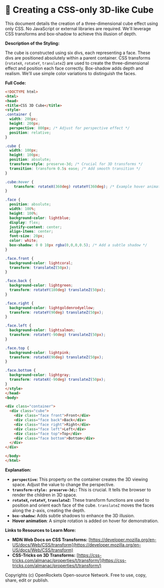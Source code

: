 # 🐞 Creating a CSS-only 3D-like Cube


This document details the creation of a three-dimensional cube effect using only CSS.  No JavaScript or external libraries are required.  We'll leverage CSS transforms and box-shadow to achieve this illusion of depth.

**Description of the Styling:**

The cube is constructed using six divs, each representing a face.  These divs are positioned absolutely within a parent container.  CSS transforms (`rotateX`, `rotateY`, `translateZ`) are used to create the three-dimensional effect and position each face correctly.  Box-shadow adds depth and realism.  We'll use simple color variations to distinguish the faces.


**Full Code:**

```html
<!DOCTYPE html>
<html>
<head>
<title>CSS 3D Cube</title>
<style>
.container {
  width: 200px;
  height: 200px;
  perspective: 800px; /* Adjust for perspective effect */
  position: relative;
}

.cube {
  width: 100px;
  height: 100px;
  position: absolute;
  transform-style: preserve-3d; /* Crucial for 3D transforms */
  transition: transform 0.5s ease; /* Add smooth transition */
}

.cube:hover {
    transform: rotateX(360deg) rotateY(360deg); /* Example hover animation */
}

.face {
  position: absolute;
  width: 100%;
  height: 100%;
  background-color: lightblue;
  display: flex;
  justify-content: center;
  align-items: center;
  font-size: 20px;
  color: white;
  box-shadow: 0 0 10px rgba(0,0,0,0.5); /* Add a subtle shadow */
}

.face.front {
  background-color: lightcoral;
  transform: translateZ(50px);
}

.face.back {
  background-color: lightgreen;
  transform: rotateY(180deg) translateZ(50px);
}

.face.right {
  background-color: lightgoldenrodyellow;
  transform: rotateY(90deg) translateZ(50px);
}

.face.left {
  background-color: lightsalmon;
  transform: rotateY(-90deg) translateZ(50px);
}

.face.top {
  background-color: lightpink;
  transform: rotateX(90deg) translateZ(50px);
}

.face.bottom {
  background-color: lightgray;
  transform: rotateX(-90deg) translateZ(50px);
}
</style>
</head>
<body>

<div class="container">
  <div class="cube">
    <div class="face front">Front</div>
    <div class="face back">Back</div>
    <div class="face right">Right</div>
    <div class="face left">Left</div>
    <div class="face top">Top</div>
    <div class="face bottom">Bottom</div>
  </div>
</div>

</body>
</html>
```

**Explanation:**

* **`perspective`:** This property on the container creates the 3D viewing space.  Adjust the value to change the perspective.
* **`transform-style: preserve-3d;`:** This is crucial. It tells the browser to render the children in 3D space.
* **`rotateX`, `rotateY`, `translateZ`:** These transform functions are used to position and orient each face of the cube.  `translateZ` moves the faces along the z-axis, creating the depth.
* **`box-shadow`:** Adds subtle shadows to enhance the 3D illusion.
* **Hover animation**: A simple rotation is added on hover for demonstration.



**Links to Resources to Learn More:**

* **MDN Web Docs on CSS Transforms:** [https://developer.mozilla.org/en-US/docs/Web/CSS/transform](https://developer.mozilla.org/en-US/docs/Web/CSS/transform)
* **CSS-Tricks on 3D Transforms:** [https://css-tricks.com/almanac/properties/t/transform/](https://css-tricks.com/almanac/properties/t/transform/)


Copyrights (c) OpenRockets Open-source Network. Free to use, copy, share, edit or publish.

